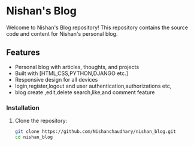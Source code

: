 # Nishan's Blog

Welcome to Nishan's Blog repository! This repository contains the source code and content for Nishan's personal blog.

## Features

- Personal blog with articles, thoughts, and projects
- Built with [HTML,CSS,PYTHON,DJANGO etc.] 
- Responsive design for all devices
- login,register,logout and user authentication,authorizations etc,
- blog create ,edit,delete search,like,and comment feature
  
### Installation

1. Clone the repository:
   ```bash
   git clone https://github.com/Nishanchaudhary/nishan_blog.git
   cd nishan_blog
